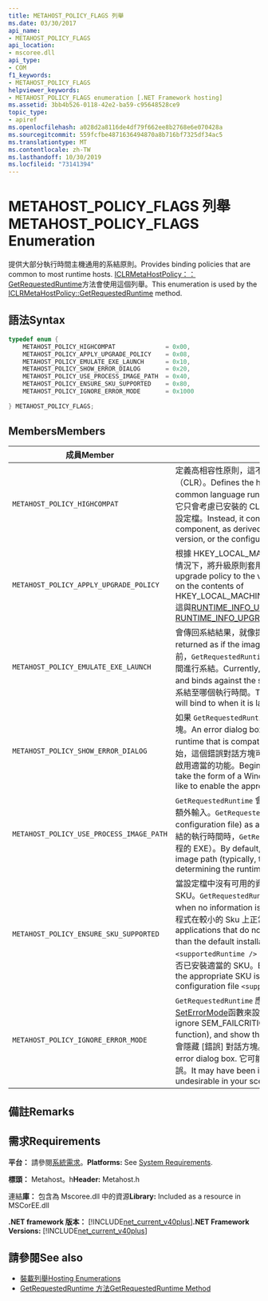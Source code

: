 ```yaml
---
title: METAHOST_POLICY_FLAGS 列舉
ms.date: 03/30/2017
api_name:
- METAHOST_POLICY_FLAGS
api_location:
- mscoree.dll
api_type:
- COM
f1_keywords:
- METAHOST_POLICY_FLAGS
helpviewer_keywords:
- METAHOST_POLICY_FLAGS enumeration [.NET Framework hosting]
ms.assetid: 3bb4b526-0118-42e2-ba59-c95648528ce9
topic_type:
- apiref
ms.openlocfilehash: a028d2a8116de4df79f662ee8b2768e6e070428a
ms.sourcegitcommit: 559fcfbe4871636494870a8b716bf7325df34ac5
ms.translationtype: MT
ms.contentlocale: zh-TW
ms.lasthandoff: 10/30/2019
ms.locfileid: "73141394"
---
```

# <a name="metahost_policy_flags-enumeration"></a><span data-ttu-id="8ecfb-102">METAHOST_POLICY_FLAGS 列舉</span><span class="sxs-lookup"><span data-stu-id="8ecfb-102">METAHOST_POLICY_FLAGS Enumeration</span></span>
<span data-ttu-id="8ecfb-103">提供大部分執行時間主機通用的系結原則。</span><span class="sxs-lookup"><span data-stu-id="8ecfb-103">Provides binding policies that are common to most runtime hosts.</span></span> <span data-ttu-id="8ecfb-104">[ICLRMetaHostPolicy：： GetRequestedRuntime](../../../../docs/framework/unmanaged-api/hosting/iclrmetahostpolicy-getrequestedruntime-method.md)方法會使用這個列舉。</span><span class="sxs-lookup"><span data-stu-id="8ecfb-104">This enumeration is used by the [ICLRMetaHostPolicy::GetRequestedRuntime](../../../../docs/framework/unmanaged-api/hosting/iclrmetahostpolicy-getrequestedruntime-method.md) method.</span></span>  
  
## <a name="syntax"></a><span data-ttu-id="8ecfb-105">語法</span><span class="sxs-lookup"><span data-stu-id="8ecfb-105">Syntax</span></span>  
  
```cpp  
typedef enum {  
    METAHOST_POLICY_HIGHCOMPAT              = 0x00,  
    METAHOST_POLICY_APPLY_UPGRADE_POLICY    = 0x08,  
    METAHOST_POLICY_EMULATE_EXE_LAUNCH      = 0x10,  
    METAHOST_POLICY_SHOW_ERROR_DIALOG       = 0x20,  
    METAHOST_POLICY_USE_PROCESS_IMAGE_PATH  = 0x40,  
    METAHOST_POLICY_ENSURE_SKU_SUPPORTED    = 0x80,  
    METAHOST_POLICY_IGNORE_ERROR_MODE       = 0x1000  
  
} METAHOST_POLICY_FLAGS;  
```  
  
## <a name="members"></a><span data-ttu-id="8ecfb-106">Members</span><span class="sxs-lookup"><span data-stu-id="8ecfb-106">Members</span></span>  
  
|<span data-ttu-id="8ecfb-107">成員</span><span class="sxs-lookup"><span data-stu-id="8ecfb-107">Member</span></span>|<span data-ttu-id="8ecfb-108">描述</span><span class="sxs-lookup"><span data-stu-id="8ecfb-108">Description</span></span>|  
|------------|-----------------|  
|`METAHOST_POLICY_HIGHCOMPAT`|<span data-ttu-id="8ecfb-109">定義高相容性原則，這不會考慮任何載入目前進程中的 common language runtime （CLR）。</span><span class="sxs-lookup"><span data-stu-id="8ecfb-109">Defines the high-compatibility policy, which does not consider any common language runtime (CLR) that is loaded into the current process.</span></span> <span data-ttu-id="8ecfb-110">相反地，它只會考慮已安裝的 CLRs 和元件的喜好設定，衍生自元件檔本身、宣告的內建版本或設定檔。</span><span class="sxs-lookup"><span data-stu-id="8ecfb-110">Instead, it considers only the installed CLRs and the preferences of the component, as derived from the assembly file itself, the declared built-against version, or the configuration file.</span></span>|  
|`METAHOST_POLICY_APPLY_UPGRADE_POLICY`|<span data-ttu-id="8ecfb-111">根據 HKEY_LOCAL_MACHINE\SOFTWARE\Microsoft\\的內容，在找不到完全相符的情況下，將升級原則套用至版本系結結果。NETFramework\Policy\Upgrades.</span><span class="sxs-lookup"><span data-stu-id="8ecfb-111">Applies upgrade policy to the version bind result when an exact match is not found, based on the contents of HKEY_LOCAL_MACHINE\SOFTWARE\Microsoft\\.NETFramework\Policy\Upgrades.</span></span> <span data-ttu-id="8ecfb-112">這與[RUNTIME_INFO_UPGRADE_VERSION](../../../../docs/framework/unmanaged-api/hosting/runtime-info-flags-enumeration.md)的效果相同。</span><span class="sxs-lookup"><span data-stu-id="8ecfb-112">This has the same effect as [RUNTIME_INFO_UPGRADE_VERSION](../../../../docs/framework/unmanaged-api/hosting/runtime-info-flags-enumeration.md).</span></span>|  
|`METAHOST_POLICY_EMULATE_EXE_LAUNCH`|<span data-ttu-id="8ecfb-113">會傳回系結結果，就像提供給呼叫的影像是在新進程中啟動一樣。</span><span class="sxs-lookup"><span data-stu-id="8ecfb-113">Binding results are returned as if the image provided to the call were launched in a new process.</span></span> <span data-ttu-id="8ecfb-114">目前，`GetRequestedRuntime` 會忽略一組可載入的執行時間，並針對一組已安裝的執行時間進行系結。</span><span class="sxs-lookup"><span data-stu-id="8ecfb-114">Currently, `GetRequestedRuntime` ignores the set of loadable runtimes and binds against the set of installed runtimes.</span></span> <span data-ttu-id="8ecfb-115">此旗標可讓主機判斷 EXE 在啟動時將系結至哪個執行時間。</span><span class="sxs-lookup"><span data-stu-id="8ecfb-115">This flag allows a host to determine which runtime an EXE will bind to when it is launched.</span></span>|  
|`METAHOST_POLICY_SHOW_ERROR_DIALOG`|<span data-ttu-id="8ecfb-116">如果 `GetRequestedRuntime` 找不到與輸入參數相容的執行時間，就會顯示錯誤對話方塊。</span><span class="sxs-lookup"><span data-stu-id="8ecfb-116">An error dialog box is displayed if `GetRequestedRuntime` is unable to find a runtime that is compatible with the input parameters.</span></span> <span data-ttu-id="8ecfb-117">從 .NET Framework 4.5 開始，這個錯誤對話方塊可能會採用 Windows 功能對話方塊的形式，詢問使用者是否要啟用適當的功能。</span><span class="sxs-lookup"><span data-stu-id="8ecfb-117">Beginning with the .NET Framework 4.5, this error dialog box can take the form of a Windows feature dialog box that asks whether the user would like to enable the appropriate feature.</span></span>|  
|`METAHOST_POLICY_USE_PROCESS_IMAGE_PATH`|<span data-ttu-id="8ecfb-118">`GetRequestedRuntime` 會使用處理程式映射（以及任何對應的設定檔）做為系結程式的額外輸入。</span><span class="sxs-lookup"><span data-stu-id="8ecfb-118">`GetRequestedRuntime` uses the process image (and any corresponding configuration file) as additional input to the binding process.</span></span> <span data-ttu-id="8ecfb-119">根據預設，在決定要系結的執行時間時，`GetRequestedRuntime` 不會切換回進程影像路徑（通常是用來啟動進程的 EXE）。</span><span class="sxs-lookup"><span data-stu-id="8ecfb-119">By default, `GetRequestedRuntime` does not fall back to the process image path (typically, the EXE that was used to launch the process) when determining the runtime to bind to.</span></span>|  
|`METAHOST_POLICY_ENSURE_SKU_SUPPORTED`|<span data-ttu-id="8ecfb-120">當設定檔中沒有可用的資訊時，`GetRequestedRuntime` 必須檢查是否已安裝適當的 SKU。</span><span class="sxs-lookup"><span data-stu-id="8ecfb-120">`GetRequestedRuntime` must check whether the appropriate SKU is installed when no information is available in the configuration file.</span></span> <span data-ttu-id="8ecfb-121">這可讓沒有設定檔的應用程式在較小的 Sku 上正常地失敗，而不是 .NET Framework 的預設安裝。</span><span class="sxs-lookup"><span data-stu-id="8ecfb-121">This allows applications that do not have configuration files to fail gracefully on smaller SKUs than the default installation of the .NET Framework.</span></span> <span data-ttu-id="8ecfb-122">根據預設，除非在設定檔案 `<supportedRuntime />` 元素中指定 SKU 屬性，否則 `GetRequestedRuntime` 不會檢查是否已安裝適當的 SKU。</span><span class="sxs-lookup"><span data-stu-id="8ecfb-122">By default, `GetRequestedRuntime` does not check whether the appropriate SKU is installed unless the SKU attribute is specified in the configuration file `<supportedRuntime />` element.</span></span>|  
|`METAHOST_POLICY_IGNORE_ERROR_MODE`|<span data-ttu-id="8ecfb-123">`GetRequestedRuntime` 應該忽略 SEM_FAILCRITICALERRORS （藉由呼叫[SetErrorMode](https://go.microsoft.com/fwlink/p/?LinkId=255242)函數來設定），並顯示 [錯誤] 對話方塊。</span><span class="sxs-lookup"><span data-stu-id="8ecfb-123">`GetRequestedRuntime` should ignore SEM_FAILCRITICALERRORS (which is set by calling the [SetErrorMode](https://go.microsoft.com/fwlink/p/?LinkId=255242) function), and show the error dialog box.</span></span> <span data-ttu-id="8ecfb-124">根據預設，SEM_FAILCRITICALERRORS 會隱藏 [錯誤] 對話方塊。</span><span class="sxs-lookup"><span data-stu-id="8ecfb-124">By default, SEM_FAILCRITICALERRORS suppresses the error dialog box.</span></span> <span data-ttu-id="8ecfb-125">它可能已繼承自另一個進程，而在您的案例中可能不需要無訊息錯誤。</span><span class="sxs-lookup"><span data-stu-id="8ecfb-125">It may have been inherited from another process, and the silent error may be undesirable in your scenario.</span></span>|  
  
## <a name="remarks"></a><span data-ttu-id="8ecfb-126">備註</span><span class="sxs-lookup"><span data-stu-id="8ecfb-126">Remarks</span></span>  
  
## <a name="requirements"></a><span data-ttu-id="8ecfb-127">需求</span><span class="sxs-lookup"><span data-stu-id="8ecfb-127">Requirements</span></span>  
 <span data-ttu-id="8ecfb-128">**平台：** 請參閱[系統需求](../../../../docs/framework/get-started/system-requirements.md)。</span><span class="sxs-lookup"><span data-stu-id="8ecfb-128">**Platforms:** See [System Requirements](../../../../docs/framework/get-started/system-requirements.md).</span></span>  
  
 <span data-ttu-id="8ecfb-129">**標頭：** Metahost。h</span><span class="sxs-lookup"><span data-stu-id="8ecfb-129">**Header:** Metahost.h</span></span>  
  
 <span data-ttu-id="8ecfb-130">連結**庫：** 包含為 Mscoree.dll 中的資源</span><span class="sxs-lookup"><span data-stu-id="8ecfb-130">**Library:** Included as a resource in MSCorEE.dll</span></span>  
  
 <span data-ttu-id="8ecfb-131">**.NET framework 版本：** [!INCLUDE[net_current_v40plus](../../../../includes/net-current-v40plus-md.md)]</span><span class="sxs-lookup"><span data-stu-id="8ecfb-131">**.NET Framework Versions:** [!INCLUDE[net_current_v40plus](../../../../includes/net-current-v40plus-md.md)]</span></span>  
  
## <a name="see-also"></a><span data-ttu-id="8ecfb-132">請參閱</span><span class="sxs-lookup"><span data-stu-id="8ecfb-132">See also</span></span>

- [<span data-ttu-id="8ecfb-133">裝載列舉</span><span class="sxs-lookup"><span data-stu-id="8ecfb-133">Hosting Enumerations</span></span>](../../../../docs/framework/unmanaged-api/hosting/hosting-enumerations.md)
- [<span data-ttu-id="8ecfb-134">GetRequestedRuntime 方法</span><span class="sxs-lookup"><span data-stu-id="8ecfb-134">GetRequestedRuntime Method</span></span>](../../../../docs/framework/unmanaged-api/hosting/iclrmetahostpolicy-getrequestedruntime-method.md)
